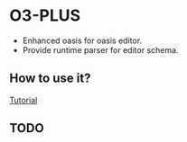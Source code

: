 # O3-PLUS

- Enhanced oasis for oasis editor.
- Provide runtime parser for editor schema.

## How to use it?

[Tutorial](https://oasis3d.alipay.com/editor/vzdunr.html)

## TODO
